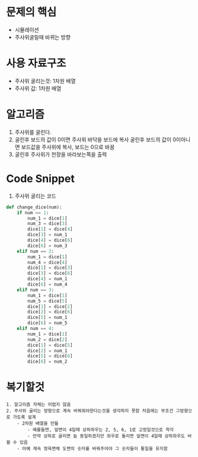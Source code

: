 # 문제의 핵심
- 시뮬레이션
- 주사위굴릴때 바뀌는 방향

# 사용 자료구조
- 주사위 굴리는것: 1차원 배열
- 주사위 값: 1차원 배열

# 알고리즘
1. 주사위를 굴린다.
2. 굴린후 보드의 값이 0이면 주사위 바닥을 보드에 복사
    굴린후 보드의 값이 0이아니면 보드값을 주사위에 복사, 보드는 0으로 바꿈
3. 굴린후 주사위가 천장을 바라보는쪽을 출력

# Code Snippet
1. 주사위 굴리는 코드
```python
def change_dice(num):
    if num == 1:
        num_1 = dice[1]
        num_3 = dice[3]
        dice[1] = dice[4]
        dice[3] = num_1
        dice[4] = dice[6]
        dice[6] = num_3
    elif num == 2:
        num_1 = dice[1]
        num_4 = dice[4]
        dice[1] = dice[3]
        dice[3] = dice[6]
        dice[4] = num_1
        dice[6] = num_4
    elif num == 3:
        num_1 = dice[1]
        num_5 = dice[5]
        dice[1] = dice[2]
        dice[2] = dice[6]
        dice[5] = num_1
        dice[6] = num_5
    elif num == 4:
        num_1 = dice[1]
        num_2 = dice[2]
        dice[1] = dice[5]
        dice[2] = num_1
        dice[5] = dice[6]
        dice[6] = num_2
```
# 복기할것
    1. 알고리즘 자체는 어렵지 않음
    2. 주사위 굴리는 방향으로 계속 바꿔줘야한다는것을 생각하지 못함 처음에는 무조건 그방향으로 가도록 설계
        - 2차원 배열을 만듦
            - 예를들면, 앞면이 4일때 상하좌우는 2, 5, 6, 1로 고정일것으로 착각 
            - 만약 상하로 굴리면 늘 동일하겠지만 좌우로 돌리면 앞면이 4일때 상하좌우도 바뀔 수 있음
        - 아예 계속 정육면체 도면의 숫자를 바꿔주어야 그 숫자들이 통일을 유지함
